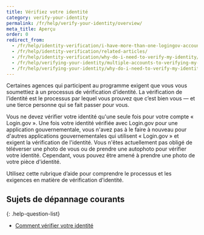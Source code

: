 ```yaml
---
title: Vérifiez votre identité
category: verify-your-identity
permalink: /fr/help/verify-your-identity/overview/
meta_title: Aperçu
order: 0
redirect_from:
  - /fr/help/identity-verification/i-have-more-than-one-logingov-account-can-I-verify-my-identity-for-all-of-them/
  - /fr/help/identity-verification/related-articles/
  - /fr/help/identity-verification/why-do-i-need-to-verify-my-identity/
  - /fr/help/verifying-your-identity/multiple-accounts-to-verifying-my-identity-for/
  - /fr/help/verifying-your-identity/why-do-i-need-to-verify-my-identity/
---
```


Certaines agences qui participent au programme exigent que vous vous soumettiez à un processus de vérification d’identité. La vérification de l’identité est le processus par lequel vous prouvez que c’est bien vous — et une tierce personne qui se fait passer pour vous.

Vous ne devez vérifier votre identité qu'une seule fois pour votre compte « Login.gov ». Une fois votre identité vérifiée avec Login.gov pour une application gouvernementale, vous n'avez pas à le faire à nouveau pour d'autres applications gouvernementales qui utilisent « Login.gov » et exigent la vérification de l'identité. Vous n'êtes actuellement pas obligé de téléverser une photo de vous ou de prendre une autophoto pour vérifier votre identité. Cependant, vous pouvez être amené à prendre une photo de votre pièce d'identité.

Utilisez cette rubrique d’aide pour comprendre le processus et les exigences en matière de vérification d’identité.

## Sujets de dépannage courants

{: .help-question-list}
* [Comment vérifier votre identité](/fr/help/verify-your-identity/how-to-verify-your-identity/)
